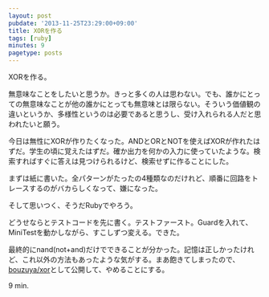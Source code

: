 ```yaml
---
layout: post
pubdate: '2013-11-25T23:29:00+09:00'
title: XORを作る
tags: [ruby]
minutes: 9
pagetype: posts
---
```

XORを作る。

無意味なことをしたいと思うか。きっと多くの人は思わない。でも、誰かにとっての無意味なことが他の誰かにとっても無意味とは限らない。そういう価値観の違いというか、多様性というのは必要であると思うし、受け入れられる人だと思われたいと願う。

今日は無性にXORが作りたくなった。ANDとORとNOTを使えばXORが作れたはずだ。学生の頃に覚えたはずだ。確か出力を何かの入力に使っていたような。検索すればすぐに答えは見つけられるけど、検索せずに作ることにした。

まずは紙に書いた。全パターンがたったの4種類なのだけれど、順番に回路をトレースするのがバカらしくなって、嫌になった。

そして思いつく、そうだRubyでやろう。

どうせならとテストコードを先に書く。テストファースト。Guardを入れて、MiniTestを動かしながら、すこしずつ変える。できた。

最終的にnand(not+and)だけでできることが分かった。記憶は正しかったけれど、これ以外の方法もあったような気がする。まあ飽きてしまったので、[bouzuya/xor][bouzuya/xor]として公開して、やめることにする。

9 min.

[bouzuya/xor]: https://github.com/bouzuya/xor
